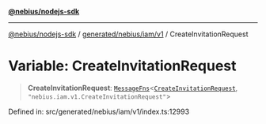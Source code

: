 [**@nebius/nodejs-sdk**](../../../../../README.md)

---

[@nebius/nodejs-sdk](../../../../../README.md) / [generated/nebius/iam/v1](../README.md) / CreateInvitationRequest

# Variable: CreateInvitationRequest

> **CreateInvitationRequest**: [`MessageFns`](../../../../../runtime/protos/core/interfaces/MessageFns.md)\<[`CreateInvitationRequest`](../interfaces/CreateInvitationRequest.md), `"nebius.iam.v1.CreateInvitationRequest"`\>

Defined in: src/generated/nebius/iam/v1/index.ts:12993
